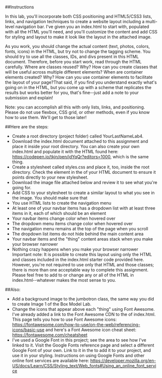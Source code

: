 ##Instructions

In this lab, you'll incorporate both CSS positioning and HTML5/CSS3 lists, links, and navigation techniques to create a website layout including a multi-level navigation bar. I've given you an index.html to start with, populated with all the HTML you'll need, and you'll customize the content and add CSS for styling and layout to make it look like the layout in the attached image.

As you work, you should change the actual content (text, photos, colors, fonts, icons) in the HTML, but try not to change the tagging scheme. You should try to use all the classes, IDs, and divs present in this HTML document. Therefore, before you start work, read through the HTML carefully. Where are classes reused? Why? How can you create classes that will be useful across multiple different elements? When are container elements created? Why? How can you use container elements to facilitate the layout of your page?That said, if you find you understand exactly what's going on in the HTML, but you come up with a scheme that replicates the results but works better for you, that's fine--just add a note to your submission and explain!

Note: you can accomplish all this with only lists, links, and positioning. Please do not use flexbox, CSS grid, or other methods, even if you know how to use them. We'll get to those later!

##Here are the steps:

* Create a root directory (project folder) called YourLastNameLab4.
* Download the index.html document attached to this assignment and place it inside your root directory. You can also create your own index.html and populate it with the HTML found here: https://codepen.io/tkjn/pen/jdYqQr?editors=1000, which is the same thing.
* Create a stylesheet called styles.css and place it, too, inside the root directory. Check the <link> element in the <head> of your HTML document to ensure it points directly to your new stylesheet.
* Download the image file attached below and review it to see what you're going for.
* Add CSS to your stylesheet to create a similar layout to what you see in the image. You should make sure that
* You use HTML lists to create the navigation menu
* At least one of your navbar items has a dropdown list with at least three items in it, each of which should be an <a> element
* Your navbar items change color when hovered over
* The dropdown menu items change color when hovered over
* The navigation menu remains at the top of the page when you scroll
* The dropdown list items do not hide behind the main content area
* Your navbar items and the "thing" content areas stack when you make your browser narrower
* Nothing crazy happens when you make your browser narrower
Important note: It is possible to create this layout using only the HTML and classes included in the index.html starter code provided here. However, you're not required to use only that HTML and those classes; there is more than one acceptable way to complete this assignment. Please feel free to add to or change any or all of the HTML in index.html--whatever makes the most sense to you.

##Also: 

* Add a background image to the jumbotron class, the same way you did to create Image 1 of the Box Model Lab.
* Change the icons that appear above each "thing" using Font Awesome. I've already added a link to the Font Awesome CDN to the <head> of index.html. This page tells you how to use Font Awesome icons: https://fontawesome.com/how-to-use/on-the-web/referencing-icons/basic-use and here's a Font Awesome icon cheat sheet: https://fontawesome.com/cheatsheet
* I've used a Google Font in this project; see the <head> area to see how I've linked to it. Visit the Google Fonts reference page and select a different Google Font of your own. Link to it in the <head> to add it to your project, and use it in your styling. Instructions on using Google Fonts and other online font services are available here: https://developer.mozilla.org/en-US/docs/Learn/CSS/Styling_text/Web_fonts#Using_an_online_font_service

